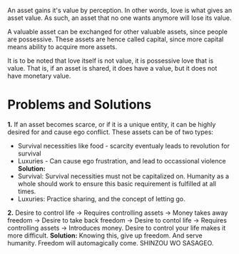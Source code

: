 An asset gains it's value by perception.
In other words, love is what gives an asset value.
As such, an asset that no one wants anymore will lose its value.

A valuable asset can be exchanged for other valuable assets, since people are possessive.
These assets are hence called capital, since more capital means ability to acquire more assets.

It is to be noted that love itself is not value, it is possessive love that is value.
That is, if an asset is shared, it does have a value, but it does not have monetary value.
# Problems and Solutions
**1.** If an asset becomes scarce, or if it is a unique entity, it can be highly desired for and cause ego conflict. These assets can be of two types:
- Survival necessities like food - scarcity eventualy leads to revolution for survival
- Luxuries - Can cause ego frustration, and lead to occassional violence
**Solution:**
- Survival: Survival necessities must not be capitalized on. Humanity as a whole should work to ensure this basic requirement is fulfilled at all times.
- Luxuries: Practice sharing, and the concept of letting go.

**2.** Desire to control life -> Requires controlling assets -> Money takes away freedom -> Desire to take back freedom -> Desire to contol life -> Requires controlling assets -> Introduces money.
Desire to control your life makes it more difficult.
**Solution:** Knowing this, give up freedom. And serve humanity. Freedom will automagically come.
SHINZOU WO SASAGEO.